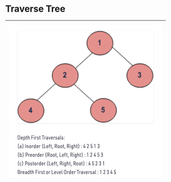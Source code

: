# Traverse Tree
---
<p align="center">
  <img src="https://raw.githubusercontent.com/IDGAQ/Super_Cool_Notes/main/Screen%20Shot%202021-04-13%20at%207.44.52%20AM.png" width="480" height="480">
</p>

